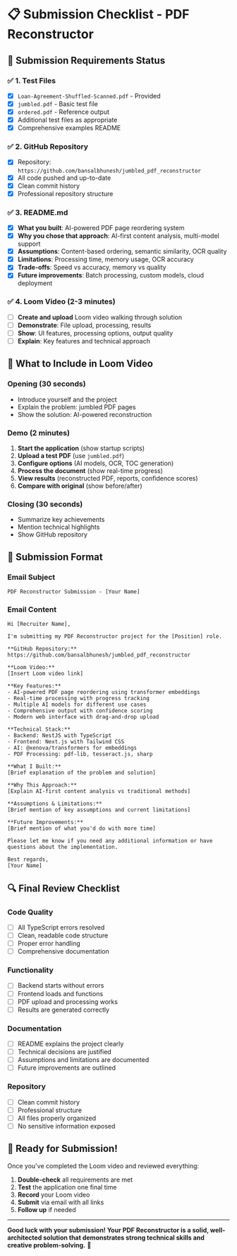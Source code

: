 # 📋 Submission Checklist - PDF Reconstructor

## 🎯 **Submission Requirements Status**

### ✅ **1. Test Files**
- [x] `Loan-Agreement-Shuffled-Scanned.pdf` - Provided
- [x] `jumbled.pdf` - Basic test file
- [x] `ordered.pdf` - Reference output
- [x] Additional test files as appropriate
- [x] Comprehensive examples README

### ✅ **2. GitHub Repository**
- [x] Repository: `https://github.com/bansalbhunesh/jumbled_pdf_reconstructor`
- [x] All code pushed and up-to-date
- [x] Clean commit history
- [x] Professional repository structure

### ✅ **3. README.md**
- [x] **What you built**: AI-powered PDF page reordering system
- [x] **Why you chose that approach**: AI-first content analysis, multi-model support
- [x] **Assumptions**: Content-based ordering, semantic similarity, OCR quality
- [x] **Limitations**: Processing time, memory usage, OCR accuracy
- [x] **Trade-offs**: Speed vs accuracy, memory vs quality
- [x] **Future improvements**: Batch processing, custom models, cloud deployment

### ✅ **4. Loom Video (2-3 minutes)**
- [ ] **Create and upload** Loom video walking through solution
- [ ] **Demonstrate**: File upload, processing, results
- [ ] **Show**: UI features, processing options, output quality
- [ ] **Explain**: Key features and technical approach

## 🚀 **What to Include in Loom Video**

### **Opening (30 seconds)**
- Introduce yourself and the project
- Explain the problem: jumbled PDF pages
- Show the solution: AI-powered reconstruction

### **Demo (2 minutes)**
1. **Start the application** (show startup scripts)
2. **Upload a test PDF** (use `jumbled.pdf`)
3. **Configure options** (AI models, OCR, TOC generation)
4. **Process the document** (show real-time progress)
5. **View results** (reconstructed PDF, reports, confidence scores)
6. **Compare with original** (show before/after)

### **Closing (30 seconds)**
- Summarize key achievements
- Mention technical highlights
- Show GitHub repository

## 📝 **Submission Format**

### **Email Subject**
```
PDF Reconstructor Submission - [Your Name]
```

### **Email Content**
```
Hi [Recruiter Name],

I'm submitting my PDF Reconstructor project for the [Position] role.

**GitHub Repository:**
https://github.com/bansalbhunesh/jumbled_pdf_reconstructor

**Loom Video:**
[Insert Loom video link]

**Key Features:**
- AI-powered PDF page reordering using transformer embeddings
- Real-time processing with progress tracking
- Multiple AI models for different use cases
- Comprehensive output with confidence scoring
- Modern web interface with drag-and-drop upload

**Technical Stack:**
- Backend: NestJS with TypeScript
- Frontend: Next.js with Tailwind CSS
- AI: @xenova/transformers for embeddings
- PDF Processing: pdf-lib, tesseract.js, sharp

**What I Built:**
[Brief explanation of the problem and solution]

**Why This Approach:**
[Explain AI-first content analysis vs traditional methods]

**Assumptions & Limitations:**
[Brief mention of key assumptions and current limitations]

**Future Improvements:**
[Brief mention of what you'd do with more time]

Please let me know if you need any additional information or have questions about the implementation.

Best regards,
[Your Name]
```

## 🔍 **Final Review Checklist**

### **Code Quality**
- [ ] All TypeScript errors resolved
- [ ] Clean, readable code structure
- [ ] Proper error handling
- [ ] Comprehensive documentation

### **Functionality**
- [ ] Backend starts without errors
- [ ] Frontend loads and functions
- [ ] PDF upload and processing works
- [ ] Results are generated correctly

### **Documentation**
- [ ] README explains the project clearly
- [ ] Technical decisions are justified
- [ ] Assumptions and limitations are documented
- [ ] Future improvements are outlined

### **Repository**
- [ ] Clean commit history
- [ ] Professional structure
- [ ] All files properly organized
- [ ] No sensitive information exposed

## 🎉 **Ready for Submission!**

Once you've completed the Loom video and reviewed everything:

1. **Double-check** all requirements are met
2. **Test** the application one final time
3. **Record** your Loom video
4. **Submit** via email with all links
5. **Follow up** if needed

---

**Good luck with your submission! Your PDF Reconstructor is a solid, well-architected solution that demonstrates strong technical skills and creative problem-solving.** 🚀
